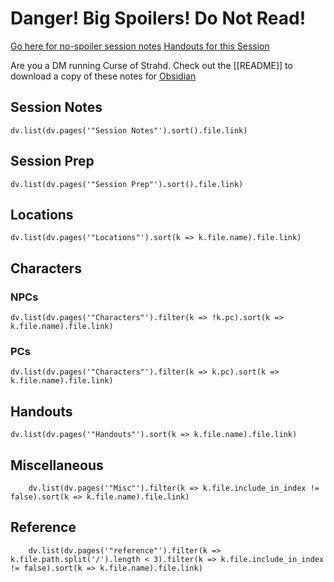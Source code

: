 # Danger! Big Spoilers! Do Not Read!
[Go here for no-spoiler session notes](https://cos.nathanorick.com/no-spoilers/campaign-notes/index.html)
[Handouts for this Session](https://cos.nathanorick.com/no-spoilers/campaign-notes/new-handouts.html)

Are you a DM running Curse of Strahd. Check out the [[README]] to download a copy of these notes for [Obsidian](https://obsidian.md/)
## Session Notes
```dataviewjs
dv.list(dv.pages('"Session Notes"').sort().file.link)
```
## Session Prep
```dataviewjs
dv.list(dv.pages('"Session Prep"').sort().file.link)
```
## Locations
```dataviewjs
dv.list(dv.pages('"Locations"').sort(k => k.file.name).file.link)
```
## Characters
### NPCs
```dataviewjs
dv.list(dv.pages('"Characters"').filter(k => !k.pc).sort(k => k.file.name).file.link)
```
### PCs
```dataviewjs
dv.list(dv.pages('"Characters"').filter(k => k.pc).sort(k => k.file.name).file.link)
```
## Handouts
```dataviewjs
dv.list(dv.pages('"Handouts"').sort(k => k.file.name).file.link)
```
## Miscellaneous
```dataviewjs
	dv.list(dv.pages('"Misc"').filter(k => k.file.include_in_index != false).sort(k => k.file.name).file.link)
```
## Reference
```dataviewjs
	dv.list(dv.pages('"reference"').filter(k => k.file.path.split('/').length < 3).filter(k => k.file.include_in_index != false).sort(k => k.file.name).file.link)
```
